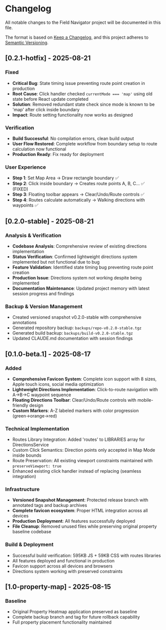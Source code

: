 # Changelog

All notable changes to the Field Navigator project will be documented in this file.

The format is based on [Keep a Changelog](https://keepachangelog.com/en/1.0.0/),
and this project adheres to [Semantic Versioning](https://semver.org/spec/v2.0.0.html).

## [0.2.1-hotfix] - 2025-08-21

### Fixed
- **Critical Bug**: State timing issue preventing route point creation in production
- **Root Cause**: Click handler checked `currentMode === 'map'` using old state before React update completed
- **Solution**: Removed redundant state check since mode is known to be 'map' after click inside boundary
- **Impact**: Route setting functionality now works as designed

### Verification
- **Build Successful**: No compilation errors, clean build output
- **User Flow Restored**: Complete workflow from boundary setup to route calculation now functional
- **Production Ready**: Fix ready for deployment

### User Experience
- **Step 1**: Set Map Area → Draw rectangle boundary ✅
- **Step 2**: Click inside boundary → Creates route points A, B, C... ✅ (FIXED)
- **Step 3**: Floating toolbar appears → Clear/Undo/Route controls ✅ 
- **Step 4**: Routes calculate automatically → Walking directions with waypoints ✅

## [0.2.0-stable] - 2025-08-21

### Analysis & Verification
- **Codebase Analysis**: Comprehensive review of existing directions implementation
- **Status Verification**: Confirmed lightweight directions system implemented but not functional due to bug
- **Feature Validation**: Identified state timing bug preventing route point creation
- **Production Issue**: Directions system not working despite being implemented
- **Documentation Maintenance**: Updated project memory with latest session progress and findings

### Backup & Version Management
- Created versioned snapshot v0.2.0-stable with comprehensive annotations
- Generated repository backup: `backups/repo-v0.2.0-stable.tgz`
- Generated build backup: `backups/build-v0.2.0-stable.tgz`
- Updated CLAUDE.md documentation with session findings

## [0.1.0-beta.1] - 2025-08-17

### Added
- **Comprehensive Favicon System**: Complete icon support with 8 sizes, Apple touch icons, social media optimization
- **Lightweight Directions Implementation**: Click-to-route navigation with A→B→C waypoint sequence
- **Floating Directions Toolbar**: Clear/Undo/Route controls with mobile-friendly design
- **Custom Markers**: A-Z labeled markers with color progression (green→orange→red)

### Technical Implementation
- Routes Library Integration: Added 'routes' to LIBRARIES array for DirectionsService
- Custom Click Semantics: Direction points only accepted in Map Mode inside bounds
- Route Preservation: All existing viewport constraints maintained with `preserveViewport: true`
- Enhanced existing click handler instead of replacing (seamless integration)

### Infrastructure
- **Versioned Snapshot Management**: Protected release branch with annotated tags and backup archives
- **Complete favicon ecosystem**: Proper HTML integration across all devices
- **Production Deployment**: All features successfully deployed
- **File Cleanup**: Removed unused files while preserving original property baseline codebase

### Build & Deployment
- Successful build verification: 595KB JS + 59KB CSS with routes libraries
- All features deployed and functional in production
- Favicon support across all devices and browsers
- Directions system working with preserved constraints

## [1.0-property-map] - 2025-08-15

### Baseline
- Original Property Heatmap application preserved as baseline
- Complete backup branch and tag for future rollback capability
- Full property placement functionality maintained
